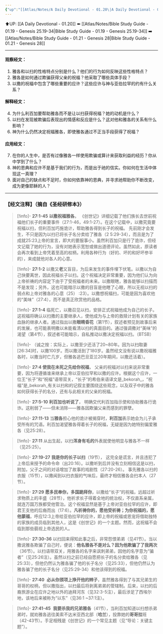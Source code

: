 ```yaml
---
{"up":"[[Atlas/Notes/A Daily Devotional - 01.20\|A Daily Devotional - 01.20]]","dg-publish":true,"permalink":"/atlas/notes/bible-study-guide-01-20-genesis-27/","dgPassFrontmatter":true}
---
```


⬆️UP: [[A Daily Devotional - 01.20]]
⬅️ [[Atlas/Notes/Bible Study Guide - 01.19 - Genesis 25.19-34\|Bible Study Guide - 01.19 - Genesis 25.19-34]]
➡️ [[Atlas/Notes/Bible Study Guide - 01.21 - Genesis 28\|Bible Study Guide - 01.21 - Genesis 28]] 

---
#### 观察经文：
1. 雅各和以扫的性格特点分别是什么？他们的行为如何反映这些性格特点？
2. 雅各是如何通过欺骗获得父亲的祝福？他采取了哪些具体手段？
3. 以撒的祝福中包含了哪些重要的应许？这些应许与神与亚伯拉罕的约有什么关系？

#### 解释经文：
4. 为什么利百加要帮助雅各而不是让以扫获得祝福？她的动机是什么？
5. 以扫在发现被欺骗后表现出的情感和反应是什么？这对他和雅各的关系有什么影响？
6. 神为什么仍然决定祝福雅各，即使雅各通过不正当手段获得了祝福？

#### 应用经文：
7. 在你的人生中，是否有过像雅各一样使用欺骗或算计来获取利益的经历？你从中学到了什么？
8. 神的恩典和应许不是基于我们的行为，而是出于祂的信实。你如何在生活中体现这一真理？
9. 面对自己的缺点和不足时，你如何依靠神的恩典，并寻求祂帮助你不断改变，成为更像耶稣的人？

---
### 【经文注释】（摘自《圣经研修本》）

> [!info]- **27:1-45** **以撒祝福雅各**。
> 《创世记》详细记载了他们族长去世前祝福他们长子的重要事件（27:1-46，49:1-27）。在这个记载中，以撒究竟要祝福以扫，但利百加巧施诡计，帮助雅各得到长子的祝福。 先前刚才会发生，不只是因为以扫已将长子名分卖给了雅各（2 5:29-34），而且是为了成就25:23上帝的宣言，即大的要服事小。虽然利百加只是行了诡诈，但经文记载了她的行为，没有对她表示宽恕或做出道德评论。虽然如此，原读者会再次看到上帝凭着至高的权柄，利用各种行为（好的、坏的和好坏参半的），来成就他对各人的心意。

> [!info]- **27:1-2**
> 以撒又**老**又盲目，为后来发生的事件埋下伏笔。以撒以为自己快要离世，因此祝福长子以扫。这个祝福决定非常重要，因为他们认为向上帝祈祷的内容定下由于了受祝福者的未来。以撒眼瞎，雅各能够以扫描而不是发现；另外，这也可能暗示以撒的目盲是他瞎了心眼，所以无视以扫的弱点和上帝对雅各的心意（25） :23）。以撒想祝福扫，可能是因为喜欢他的“美味”（27:4），而不是真正欣赏他的品格。

> [!info]- **27:1-4**
> 临死亡，以撒召见以扫，安排正式祝福他成为自己的长子。这祝福将确认以扫撒的主要继承人，使他成为与上帝的救赎计划有关的家族血脉的继承人者。通过指出以撒**眼睛昏花**（第1节），叙述者预见到故事后来的发展，也可能表明撒以未能看清以扫的真面目的。通过强调撒对“美味”的渴望（第4节），叙述者可能暗示，自私推动以撒决定祝福以扫。（BTSB）

> [!info]- 
> （诚​​之按：实际上，以撒至少还活了20~80年。因为以扫取妻[26:34]时，以撒100岁。而以撒活到了180岁。虽然经文没有说以撒祝福雅各时，以撒当时亡几岁，但雅各逃巴旦亚兰20年期间，以撒还活着）。

> [!info]- **27:4 使我在未死之先给你祝福**，
> 父亲的祝福对以扫来说非常重要，因为将遵循谁来继承上帝以亚伯拉罕和以撒的应许。根据这个应许，一位王“长子”和“祝福”语带双关，“长子”的希伯来语译文是_bekorah_，“祝福”是_bekorah_有关以扫和的记叙主要围绕这些观念，以及双子中的雅各如何获得长子的名分，还有与此相关的父亲的祝福。

> [!info]- **27:5-10** **利百加也听说了**，
> 明确交代利百加指示使和协助雅各行诡诈。这削弱了——但未消除——雅各因欺骗父亲而感到的罪孽。

> [!info]- **27:11-13**
> 当**雅各**担心他的诡计被揭穿时，**利百加**表示她会为儿子承受所有的咒语。利百加渴望雅各得着长子的祝福，无疑是因为她特别偏爱雅各（见25:28）。

> [!info]- **27:11**
> 从出生起，以扫**浑身有毛的**外表就使他明显与雅各不一样（见25:25）。

> [!info]- **27:19-27** **我是你的长子以扫**（19节），
> 这完全是谎言，并且违犯了上帝后来授予的命令命（出20:16）。以撒听到后并没有立刻相信这是以扫，附加，父子之间的对话增加了故事的戏剧性（27:20-26）。 事先雅各以扫的衣服（15节），以撒闻到以扫衣服的气味后，最终才相信雅各会扫本人（27节）。

> [!info]- **27:29** 
> **愿多民奉你，多国跪拜你**，以撒给“长子”的祝福，远超过祈求物质上的丰盛（28节），他祈求长子得着全地的统治权，不仅直系亲属，就连万国万族都受他管治。这个祝福显然是基于上帝对亚伯拉罕的应许，即君王支他的后裔而出（17:6）。**凡祈祷你的，愿他受祈祷；为你祝福的，愿他蒙福**，呼应12:3上帝给亚伯拉罕的应许，即上帝的祝福或恩宠将借助独特的家族的成员临到其他人，这是《创世记》的一个主题。然而，这祝福不会临到那些藐视上帝选民的人。

> [!info]- **27:30-36**
> 以扫回来得知此事之后，非常怨恨弟弟（见41节）。当以撒说雅各欺骗了自己时，便说：**他名雅各不是对么？因为他欺骗了了我两次**（36节）。以扫语带双关，用雅各的名字来讽刺弟弟，因他的名字意为“骗者”（见25:26注）。虽然以扫之前已经自愿把长子的名分卖给雅各（见25:33），但他仍然认为雅各骗了他的长子名分（见25:33），但他仍然认为雅各骗了他的长子名分（见25:29-34）和他该得到的祝福。

> [!info]- **27:40** 
> **必从你颈项上挣开他的辫子**，虽然雅各得到了与其兄弟生的哥哥的权柄，但以撒指出，以扫最后将剥离弟弟的管辖制。后来，以扫的后裔旅游业在应许之地以外的迪拜河东（见32:3-5注），最后涉足了西埃尔地，该地后来被称为“以东”（见36:1 ~37:1注）。

> [!info]- **27:41-45** 
**我要杀我的兄弟雅各**（41节），当利百加知道以扫想杀弟弟时，就劝雅各逃往美索不达米亚西北部（**哈兰**），投靠她的**哥哥拉**班（42-43节）。手足相残是《创世记》的一个常见主题（见“导论：关键主题”）。